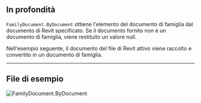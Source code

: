 ## In profondità
`FamilyDocument.ByDocument` ottiene l'elemento del documento di famiglia dal documento di Revit specificato. Se il documento fornito non è un documento di famiglia, viene restituito un valore null.

Nell'esempio seguente, il documento del file di Revit attivo viene raccolto e convertito in un documento di famiglia.
___
## File di esempio

![FamilyDocument.ByDocument](./Revit.Application.FamilyDocument.ByDocument_img.jpg)
